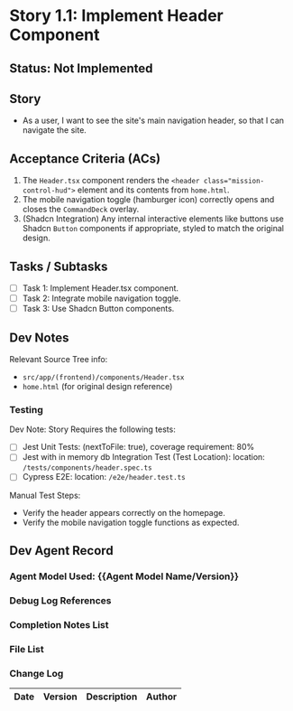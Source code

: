 # Story 1.1: Implement Header Component

## Status: Not Implemented

## Story

- As a user, I want to see the site's main navigation header, so that I can navigate the site.

## Acceptance Criteria (ACs)

1.  The `Header.tsx` component renders the `<header class="mission-control-hud">` element and its contents from `home.html`.
2.  The mobile navigation toggle (hamburger icon) correctly opens and closes the `CommandDeck` overlay.
3.  (Shadcn Integration) Any internal interactive elements like buttons use Shadcn `Button` components if appropriate, styled to match the original design.

## Tasks / Subtasks

- [ ] Task 1: Implement Header.tsx component.
- [ ] Task 2: Integrate mobile navigation toggle.
- [ ] Task 3: Use Shadcn Button components.

## Dev Notes

Relevant Source Tree info:
- `src/app/(frontend)/components/Header.tsx`
- `home.html` (for original design reference)

### Testing

Dev Note: Story Requires the following tests:

- [ ] Jest Unit Tests: (nextToFile: true), coverage requirement: 80%
- [ ] Jest with in memory db Integration Test (Test Location): location: `/tests/components/header.spec.ts`
- [ ] Cypress E2E: location: `/e2e/header.test.ts`

Manual Test Steps:
- Verify the header appears correctly on the homepage.
- Verify the mobile navigation toggle functions as expected.

## Dev Agent Record

### Agent Model Used: {{Agent Model Name/Version}}

### Debug Log References

### Completion Notes List

### File List

### Change Log

| Date | Version | Description | Author |
| :--- | :------ | :---------- | :----- |
